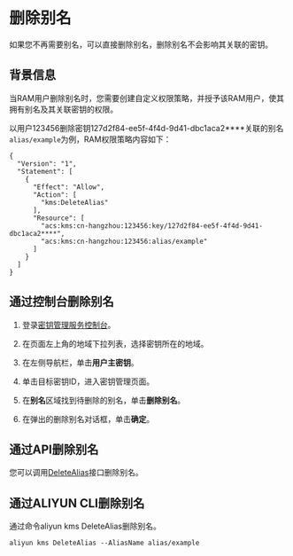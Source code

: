 # 删除别名

如果您不再需要别名，可以直接删除别名，删除别名不会影响其关联的密钥。

## 背景信息

当RAM用户删除别名时，您需要创建自定义权限策略，并授予该RAM用户，使其拥有别名及其关联密钥的权限。

以用户123456删除密钥127d2f84-ee5f-4f4d-9d41-dbc1aca2\*\*\*\*关联的别名`alias/example`为例，RAM权限策略内容如下：

```
{
  "Version": "1",
  "Statement": [
    {
      "Effect": "Allow",
      "Action": [
        "kms:DeleteAlias"
      ],
      "Resource": [
        "acs:kms:cn-hangzhou:123456:key/127d2f84-ee5f-4f4d-9d41-dbc1aca2****",
        "acs:kms:cn-hangzhou:123456:alias/example"
      ]
    }
  ]
}
```

## 通过控制台删除别名

1.  登录[密钥管理服务控制台](https://kms.console.aliyun.com)。

2.  在页面左上角的地域下拉列表，选择密钥所在的地域。

3.  在左侧导航栏，单击**用户主密钥**。

4.  单击目标密钥ID，进入密钥管理页面。

5.  在**别名**区域找到待删除的别名，单击**删除别名**。

6.  在弹出的删除别名对话框，单击**确定**。


## 通过API删除别名

您可以调用[DeleteAlias](/intl.zh-CN/API参考/密钥/DeleteAlias.md)接口删除别名。

## 通过ALIYUN CLI删除别名

通过命令aliyun kms DeleteAlias删除别名。

```
aliyun kms DeleteAlias --AliasName alias/example
```

